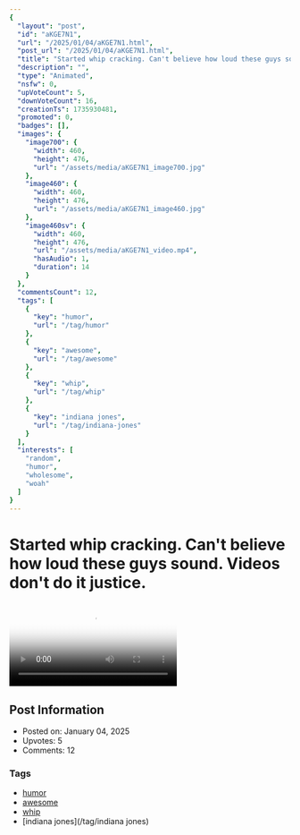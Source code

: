 ```yaml
---
{
  "layout": "post",
  "id": "aKGE7N1",
  "url": "/2025/01/04/aKGE7N1.html",
  "post_url": "/2025/01/04/aKGE7N1.html",
  "title": "Started whip cracking. Can't believe how loud these guys sound. Videos don't do it justice.",
  "description": "",
  "type": "Animated",
  "nsfw": 0,
  "upVoteCount": 5,
  "downVoteCount": 16,
  "creationTs": 1735930481,
  "promoted": 0,
  "badges": [],
  "images": {
    "image700": {
      "width": 460,
      "height": 476,
      "url": "/assets/media/aKGE7N1_image700.jpg"
    },
    "image460": {
      "width": 460,
      "height": 476,
      "url": "/assets/media/aKGE7N1_image460.jpg"
    },
    "image460sv": {
      "width": 460,
      "height": 476,
      "url": "/assets/media/aKGE7N1_video.mp4",
      "hasAudio": 1,
      "duration": 14
    }
  },
  "commentsCount": 12,
  "tags": [
    {
      "key": "humor",
      "url": "/tag/humor"
    },
    {
      "key": "awesome",
      "url": "/tag/awesome"
    },
    {
      "key": "whip",
      "url": "/tag/whip"
    },
    {
      "key": "indiana jones",
      "url": "/tag/indiana-jones"
    }
  ],
  "interests": [
    "random",
    "humor",
    "wholesome",
    "woah"
  ]
}
---
```


# Started whip cracking. Can't believe how loud these guys sound. Videos don't do it justice.

<video controls playsinline loop poster="/assets/media/aKGE7N1_image460.jpg">
  <source src="/assets/media/aKGE7N1_video.mp4" type="video/mp4">
  Your browser does not support the video tag.
</video>

## Post Information

- Posted on: January 04, 2025
- Upvotes: 5
- Comments: 12

### Tags

- [humor](/tag/humor)
- [awesome](/tag/awesome)
- [whip](/tag/whip)
- [indiana jones](/tag/indiana jones)
